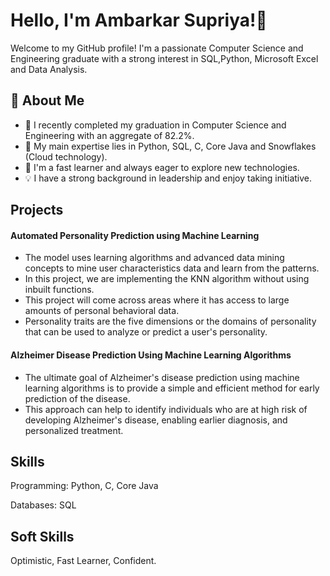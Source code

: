 
# Hello, I'm Ambarkar Supriya!👋

Welcome to my GitHub profile! I'm a passionate Computer Science and Engineering graduate with a strong interest in SQL,Python, Microsoft Excel and Data Analysis.
## 🚀 About Me

- 🔭 I recently completed my graduation in Computer Science and Engineering with an aggregate of 82.2%.
- 🚀 My main expertise lies in Python, SQL, C, Core Java and Snowflakes (Cloud technology).
- 🌟 I'm a fast learner and always eager to explore new technologies.
- 💡 I have a strong background in leadership and enjoy taking initiative. 




## Projects

#### Automated Personality Prediction using Machine Learning

- The model uses learning algorithms and advanced data mining concepts to mine user characteristics data and learn from the patterns. 
- In this project, we are implementing the KNN algorithm without using inbuilt functions. 
- This project will come across areas where it has access to large amounts of personal behavioral data. 
- Personality traits are the five dimensions or the domains of personality that can be used to analyze or predict a user's personality. 

#### Alzheimer Disease Prediction Using Machine Learning Algorithms

- The ultimate goal of Alzheimer's disease prediction using machine learning algorithms is to provide a simple and efficient method for early prediction of the disease. 
- This approach can help to identify individuals who are at high risk of developing Alzheimer's disease, enabling earlier diagnosis, and personalized treatment.


## Skills

Programming: Python, C, Core Java

Databases: SQL

## Soft Skills

Optimistic, Fast Learner, Confident.
